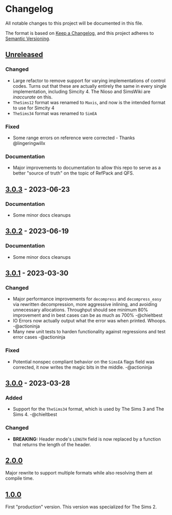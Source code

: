 # Changelog

All notable changes to this project will be documented in this file.

The format is based on [Keep a Changelog](https://keepachangelog.com/en/1.0.0/),
and this project adheres to [Semantic Versioning](https://semver.org/spec/v2.0.0.html).

## [Unreleased]

### Changed
- Large refactor to remove support for varying implementations of control codes. Turns out that these are actually
  entirely the same in every single implementation, including Simcity 4. The Nioso and SimsWiki are *inaccurate* on
  this.
- `TheSims12` format was renamed to `Maxis`, and now is the intended format to use for Simcity 4
- `TheSims34` format was renamed to `SimEA`

### Fixed
- Some range errors on reference were corrected - Thanks @lingeringwillx

### Documentation
- Major improvements to documentation to allow this repo to serve as a better "source of truth" on the topic of RefPack
  and QFS.

## [3.0.3] - 2023-06-23

### Documentation
- Some minor docs cleanups

## [3.0.2] - 2023-06-19

### Documentation
- Some minor docs cleanups

## [3.0.1] - 2023-03-30

### Changed
- Major performance improvements for `decompress` and `decompress_easy` via rewritten decompression,
  more aggressive inlining, and avoiding unnecessary allocations. Throughput should see minimum 80% 
  improvement and in best cases can be as much as 700% -@chieltbest
- IO Errors now actually output what the error was when printed. Whoops. -@actioninja
- Many new unit tests to harden functionality against regressions and test error cases -@actioninja 

### Fixed
- Potential nonspec compliant behavior on the `SimsEA` flags field was corrected, it now writes the
  magic bits in the middle. -@actioninja

## [3.0.0] - 2023-03-28

### Added
- Support for the `TheSims34` format, which is used by The Sims 3 and The Sims 4. -@chieltbest

### Changed
- **BREAKING:** Header mode's `LENGTH` field is now replaced by a function that returns the length
  of the header.

## [2.0.0]
Major rewrite to support multiple formats while also resolving them at compile time.

## [1.0.0]
First "production" version. This version was specialized for The Sims 2.


[Unreleased]: https://github.com/actioninja/refpack-rs/compare/v3.0.0...HEAD
[3.0.3]: https://github.com/actioninja/refpack-rs/compare/v3.0.2...v3.0.3
[3.0.2]: https://github.com/actioninja/refpack-rs/compare/v3.0.1...v3.0.2
[3.0.1]: https://github.com/actioninja/refpack-rs/compare/v3.0.0...v3.0.1
[3.0.0]: https://github.com/actioninja/refpack-rs/compare/v2.0.0...v3.0.0
[2.0.0]: https://github.com/actioninja/refpack-rs/compare/v1.0.0...v2.0.0
[1.0.0]: https://github.com/actioninja/refpack-rs/releases/tag/v1.0.0
